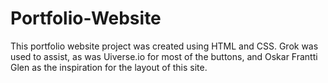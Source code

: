 # Portfolio-Website
This portfolio website project was created using HTML and CSS. Grok was used to assist, as was Uiverse.io for most of the buttons, and Oskar Frantti Glen as the inspiration for the layout of this site.
